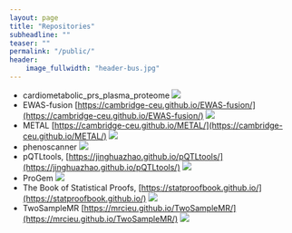 ```yaml
---
layout: page
title: "Repositories"
subheadline: ""
teaser: ""
permalink: "/public/"
header:
    image_fullwidth: "header-bus.jpg"
---
```


* cardiometabolic_prs_plasma_proteome [![](https://jinghuazhao.github.io/cambridge-ceu.github.io/assets/images/github.svg)](https://github.com/cambridge-ceu/cardiometabolic_prs_plasma_proteome)
* EWAS-fusion [https://cambridge-ceu.github.io/EWAS-fusion/](https://cambridge-ceu.github.io/EWAS-fusion/) [![](https://jinghuazhao.github.io/cambridge-ceu.github.io/assets/images/github.svg)](https://github.com/cambridge-ceu/EWAS-fusion)
* METAL [https://cambridge-ceu.github.io/METAL/](https://cambridge-ceu.github.io/METAL/) [![](https://jinghuazhao.github.io/cambridge-ceu.github.io/assets/images/github.svg)](https://github.com/cambridge-ceu/METAL)
* phenoscanner [![](https://jinghuazhao.github.io/cambridge-ceu.github.io/assets/images/github.svg)](https://github.com/cambridge-ceu/phenoscanner)
* pQTLtools, [https://jinghuazhao.github.io/pQTLtools/](https://jinghuazhao.github.io/pQTLtools/) [![](https://jinghuazhao.github.io/cambridge-ceu.github.io/assets/images/github.svg)](https://github.com/cambridge-ceu/pQTLtools)
* ProGem [![](https://jinghuazhao.github.io/cambridge-ceu.github.io/assets/images/github.svg)](https://github.com/cambridge-ceu/ProGeM)
* The Book of Statistical Proofs, [https://statproofbook.github.io/](https://statproofbook.github.io/) [![](https://jinghuazhao.github.io/cambridge-ceu.github.io/assets/images/github.svg)](https://github.com/StatProofBook)
* TwoSampleMR [https://mrcieu.github.io/TwoSampleMR/](https://mrcieu.github.io/TwoSampleMR/) [![](https://jinghuazhao.github.io/cambridge-ceu.github.io/assets/images/github.svg)](https://github.com/cambridge-ceu/TwoSampleMR)
